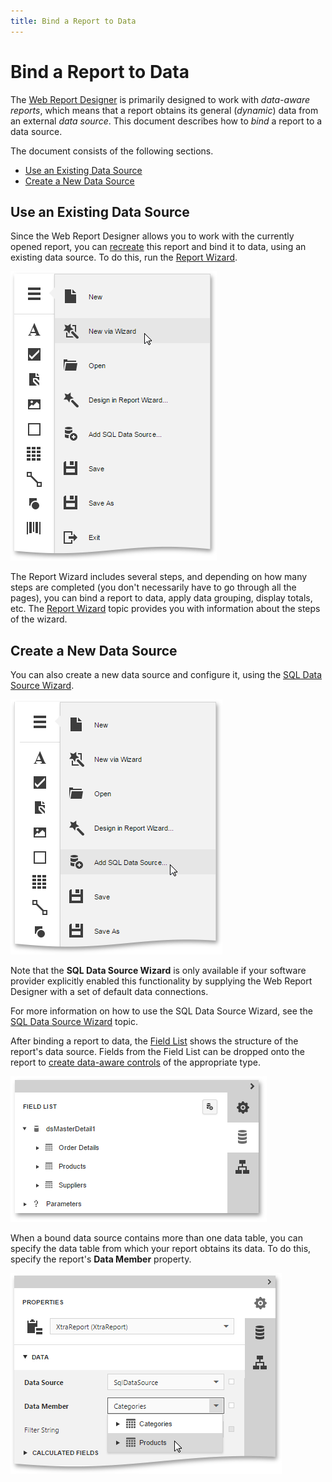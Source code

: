 ```yaml
---
title: Bind a Report to Data
---
```

# Bind a Report to Data
The [Web Report Designer](../../../report-designer.md) is primarily designed to work with _data-aware reports_, which means that a report obtains its general (_dynamic_) data from an external _data source_. This document describes how to _bind_ a report to a data source.

The document consists of the following sections.
* [Use an Existing Data Source](#existing)
* [Create a New Data Source](#new)

## <a name="existing"/>Use an Existing Data Source
Since the Web Report Designer allows you to work with the currently opened report, you can [recreate](../basic-operations/create-a-new-report.md) this report and bind it to data, using an existing data source. To do this, run the [Report Wizard](../../wizards/report-wizard.md).

![web-report-designer-invoke-wizard](../../../../images/img24939.png)

The Report Wizard includes several steps, and depending on how many steps are completed (you don't necessarily have to go through all the pages), you can bind a report to data, apply data grouping, display totals, etc. The [Report Wizard](../../wizards/report-wizard.md) topic provides you with information about the steps of the wizard.

## <a name="new"/>Create a New Data Source
You can also create a new data source and configure it, using the [SQL Data Source Wizard](../../wizards/sql-data-source-wizard.md).

![sql-data-source-wizard-add](../../../../images/img118466.png)

Note that the **SQL Data Source Wizard** is only available if your software provider explicitly enabled this functionality by supplying the Web Report Designer with a set of default data connections.

For more information on how to use the SQL Data Source Wizard, see the [SQL Data Source Wizard](../../wizards/sql-data-source-wizard.md) topic.

After binding a report to data, the [Field List](../../interface-elements/field-list.md) shows the structure of the report's data source. Fields from the Field List can be dropped onto the report to [create data-aware controls](bind-report-controls-to-data.md) of the appropriate type.

![web-designer-field-list](../../../../images/img24630.png)

When a bound data source contains more than one data table, you can specify the data table from which your report obtains its data. To do this, specify the report's **Data Member** property.

![eud-report-data-binding-0](../../../../images/img119422.png)